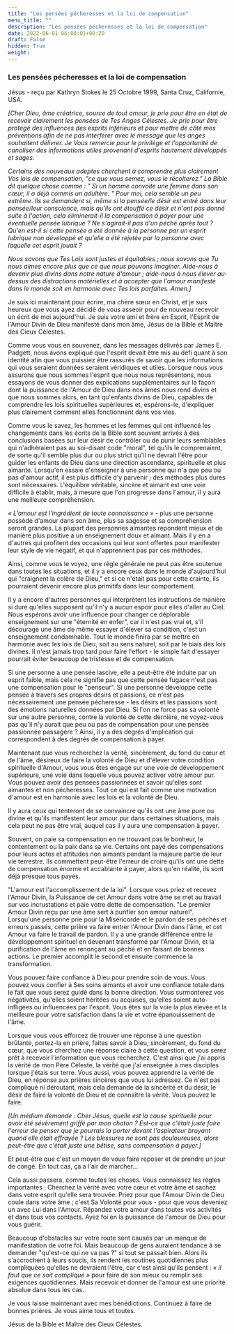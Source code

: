 ```yaml
---
title: "Les pensées pécheresses et la loi de compensation"
menu_title: ""
description: "Les pensées pécheresses et la loi de compensation"
date: 2022-06-01 06:00:01+00:20
draft: False
hidden: True
weight:
---
```

### Les pensées pécheresses et la loi de compensation

Jésus - reçu par Kathryn Stokes le 25 Octobre 1999, Santa Cruz, Californie, USA.

*[Cher Dieu, âme créatrice, source de tout amour, je prie pour être en état de recevoir clairement les pensées de Tes Anges Célestes. Je prie pour être protégé des influences des esprits inférieurs et pour mettre de côté mes préventions afin de ne pas interférer avec le message que les anges souhaitent délivrer. Je Vous remercie pour le privilège et l'opportunité de canaliser des informations utiles provenant d'esprits hautement développés et sages.*

*Certains des nouveaux adeptes cherchent à comprendre plus clairement Vos lois de compensation, "ce que vous semez, vous le récolterez." La Bible dit quelque chose comme : " Si un homme convoite une femme dans son cœur, il a déjà commis un adultère. " Pour moi, cela semble un peu extrême. Ils se demandent si, même si la pensée/le désir est entré dans leur pensée/leur conscience, mais qu'ils ont étouffé ce désir et n'ont pas donné suite à l'action, cela éliminerait-il la compensation à payer pour une éventuelle pensée lubrique ? Ne s'agirait-il pas d'un péché après tout ? Qu'en est-il si cette pensée a été donnée à la personne par un esprit lubrique non développé et qu'elle a été rejetée par la personne avec laquelle cet esprit jouait ?*

*Nous savons que Tes Lois sont justes et équitables ; nous savons que Tu nous aimes encore plus que ce que nous pouvons imaginer. Aide-nous à devenir plus divins dans notre nature d'amour ; aide-nous à nous élever au-dessus des distractions matérielles et à accepter que l'amour manifesté dans le monde soit en harmonie avec Tes lois parfaites. Amen.]*
 
Je suis ici maintenant pour écrire, ma chère sœur en Christ, et je suis heureux que vous ayez décidé de vous asseoir pour de nouveau recevoir un écrit de moi aujourd'hui. Je suis votre ami et frère en Esprit, l'Esprit de l'Amour Divin de Dieu manifesté dans mon âme, Jésus de la Bible et Maître des Cieux Célestes.

Comme vous vous en souvenez, dans les messages délivrés par James E. Padgett, nous avons expliqué que l'esprit devait être mis au défi quant à son identité afin que vous puissiez être rassurés de savoir que les informations qui vous seraient données seraient véridiques et utiles. Lorsque nous vous assurons que nous sommes l'esprit que nous nous représentons, nous essayons de vous donner des explications supplémentaires sur la façon dont la puissance de l'Amour de Dieu dans nos âmes nous rend divins et que nous sommes alors, en tant qu'enfants divins de Dieu, capables de comprendre les lois spirituelles supérieures et, espérons-le, d'expliquer plus clairement comment elles fonctionnent dans vos vies.

Comme vous le savez, les hommes et les femmes qui ont influencé les changements dans les écrits de la Bible sont souvent arrivés à des conclusions basées sur leur désir de contrôler ou de punir leurs semblables qui n'adhéraient pas au soi-disant code "moral", tel qu'ils le comprenaient, de sorte qu'il semble plus dur ou plus strict qu'il ne devrait l'être pour guider les enfants de Dieu dans une direction ascendante, spirituelle et plus aimante. Lorsqu'on essaie d'enseigner à une personne qui n'a que peu ou pas d'amour actif, il est plus difficile d'y parvenir ; des méthodes plus dures sont nécessaires. L'équilibre véritable, sincère et aimant est une voie difficile à établir, mais, à mesure que l'on progresse dans l'amour, il y aura une meilleure compréhension.

*« L'amour est l'ingrédient de toute connaissance »* - plus une personne possède d'amour dans son âme, plus sa sagesse et sa compréhension seront grandes. La plupart des personnes aimantes répondent mieux et de manière plus positive à un enseignement doux et aimant. Mais il y en a d'autres qui profitent des occasions qui leur sont offertes pour manifester leur style de vie négatif, et qui n'apprennent pas par ces méthodes.

Ainsi, comme vous le voyez, une règle générale ne peut pas être soutenue dans toutes les situations, et il y a encore ceux dans le monde d'aujourd'hui qui "craignent la colère de Dieu," et si ce n'était pas pour cette crainte, ils pourraient devenir encore plus primitifs dans leur comportement.

Il y a encore d'autres personnes qui interprètent les instructions de manière si dure qu'elles supposent qu'il n'y a aucun espoir pour elles d'aller au Ciel. Nous espérons avoir une influence pour changer ce déplorable enseignement sur une "éternité en enfer", car il n'est pas vrai et, s'il décourage une âme de même essayer d'élever sa condition, c'est un enseignement condamnable. Tout le monde finira par se mettre en harmonie avec les lois de Dieu, soit au sens naturel, soit par le biais des lois divines. Il n'est jamais trop tard pour faire l'effort - le simple fait d'essayer pourrait éviter beaucoup de tristesse et de compensation.

Si une personne a une pensée lascive, elle a peut-être été induite par un esprit faible, mais cela ne signifie pas que cette pensée fugace n'est pas une compensation pour le "penseur". Si une personne développe cette pensée à travers ses propres désirs et passions, ce n'est pas nécessairement une pensée pécheresse - les désirs et les passions sont des émotions naturelles données par Dieu. Si l'on ne force pas sa volonté sur une autre personne, contre la volonté de cette dernière, ne voyez-vous pas qu'il n'y aurait que peu ou pas de compensation pour une pensée passionnée passagère ? Ainsi, il y a des degrés d'implication qui correspondent à des degrés de compensation à payer.

Maintenant que vous recherchez la vérité, sincèrement, du fond du cœur et de l'âme, désireux de faire la volonté de Dieu et d'élever votre condition spirituelle d'Amour, vous vous êtes engagé sur une voie de développement supérieure, une voie dans laquelle vous pouvez activer votre amour pur. Vous pouvez avoir des pensées passionnées et savoir qu'elles sont aimantes et non pécheresses. Tout ce qui est fait comme une motivation d'amour est en harmonie avec les lois et la volonté de Dieu.

Il y aura ceux qui tenteront de se convaincre qu'ils ont une âme pure ou divine et qu'ils manifestent leur amour pur dans certaines situations, mais cela peut ne pas être vrai, auquel cas il y aura une compensation à payer.

Souvent, on paie sa compensation en ne trouvant pas le bonheur, le contentement ou la paix dans sa vie. Certains ont payé des compensations pour leurs actes et attitudes non aimants pendant la majeure partie de leur vie terrestre. Ils commettent peut-être l'erreur de croire qu'ils ont une dette de compensation énorme et accablante à payer, alors qu'en réalité, ils sont déjà presque tous payés.

"L'amour est l'accomplissement de la loi". Lorsque vous priez et recevez l'Amour Divin, la Puissance de cet Amour dans votre âme se met au travail sur vos incrustations et paie votre dette de compensation. "Le premier Amour Divin reçu par une âme sert à purifier son amour naturel". Lorsqu'une personne prie pour la Miséricorde et le pardon de ses péchés et erreurs passés, cette prière va faire entrer l'Amour Divin dans l'âme, et cet Amour va faire le travail de pardon. Il y a une grande différence entre le développement spirituel en devenant transformé par l'Amour Divin, et la purification de l'âme en renonçant au péché et en faisant de bonnes actions. Le premier accomplit le second et ensuite commence la transformation.

Vous pouvez faire confiance à Dieu pour prendre soin de vous. Vous pouvez vous confier à Ses soins aimants et avoir une confiance totale dans le fait que vous serez guidé dans la bonne direction. Vous surmonterez vos négativités, qu'elles soient héritées ou acquises, qu'elles soient auto-infligées ou influencées par l'esprit. Vous êtes sur la voie la plus élevée et la meilleure pour votre satisfaction dans la vie et votre épanouissement de l'âme.

Lorsque vous vous efforcez de trouver une réponse à une question brûlante, portez-la en prière, faites savoir à Dieu, sincèrement, du fond du cœur, que vous cherchez une réponse claire à cette question, et vous serez prêt à recevoir l'information que vous recherchez. C'est ainsi que j'ai appris la vérité de mon Père Céleste, la vérité que j'ai enseignée à mes disciples lorsque j'étais sur terre. Vous aussi, vous pouvez apprendre la vérité de Dieu, en réponse aux prières sincères que vous lui adressez. Ce n'est pas compliqué ni déroutant, mais cela demande de la sincérité et du désir, le désir de faire la volonté de Dieu et de connaître la vérité. Vous pouvez le faire.

*[Un médium demande : Cher Jésus, quelle est la cause spirituelle pour avoir été sévèrement griffé par mon chaton ? Est-ce que c'était juste faire l'erreur de penser que je pourrais la porter devant l'aspirateur bruyant quand elle était effrayée ? Les blessures ne sont pas douloureuses, alors peut-être que c'était juste une bêtise, sans compensation à payer.]*

Et peut-être que c'est un moyen de vous faire reposer et de prendre un jour de congé. En tout cas, ça a l'air de marcher...

Cela aussi passera, comme toutes les choses. Vous connaissez les règles importantes : Cherchez la vérité avec votre cœur et votre âme et sachez dans votre esprit qu'elle sera trouvée. Priez pour que l'Amour Divin de Dieu coule dans votre âme ; c'est Sa Volonté pour vous - pour que vous deveniez un avec Lui dans l'Amour. Répandez votre amour dans toutes vos activités et dans tous vos contacts. Ayez foi en la puissance de l'amour de Dieu pour vous guérir.

Beaucoup d'obstacles sur votre route sont causés par un manque de manifestation de votre foi. Mais beaucoup de gens auraient tendance à se demander "qu'est-ce qui ne va pas ?" si tout se passait bien. Alors ils s'accrochent à leurs soucis, ils rendent les routines quotidiennes plus compliquées qu'elles ne devraient l'être, car c'est ainsi qu'ils pensent : *« il faut que ce soit compliqué »* pour faire de son mieux ou remplir ses exigences quotidiennes. Mais recevoir et donner de l'amour est une priorité absolue dans tous les cas.

Je vous laisse maintenant avec mes bénédictions. Continuez à faire de bonnes prières. Je vous aime tous et toutes.

Jésus de la Bible et Maître des Cieux Célestes.
